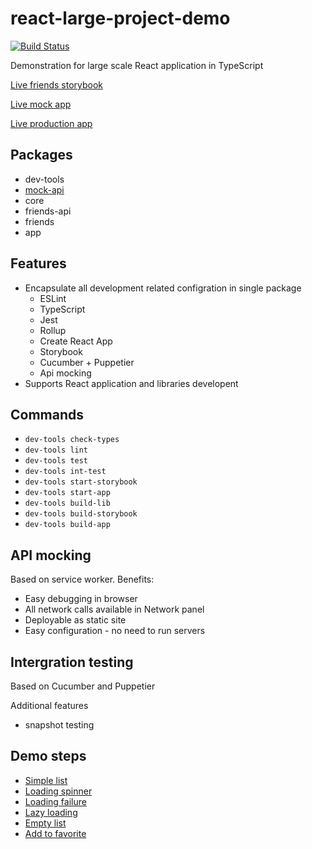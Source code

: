 # react-large-project-demo

[![Build Status](https://github.com/mucsi96/react-large-project-demo/workflows/Build/badge.svg?branch=master)](https://github.com/mucsi96/react-large-project-demo/actions?query=workflow%3ABuild+branch%3Amaster)

Demonstration for large scale React application in TypeScript

[Live friends storybook](https://mucsi96.github.io/react-large-project-demo/friends)

[Live mock app](https://mucsi96.github.io/react-large-project-demo/app-mock)

[Live production app](https://mucsi96.github.io/react-large-project-demo/app-prod)

## Packages

- dev-tools
- [mock-api](packages/mock-api/README.md)
- core
- friends-api
- friends
- app

## Features

- Encapsulate all development related configration in single package
  - ESLint
  - TypeScript
  - Jest
  - Rollup
  - Create React App
  - Storybook
  - Cucumber + Puppetier
  - Api mocking
- Supports React application and libraries developent

## Commands

- `dev-tools check-types`
- `dev-tools lint`
- `dev-tools test`
- `dev-tools int-test`
- `dev-tools start-storybook`
- `dev-tools start-app`
- `dev-tools build-lib`
- `dev-tools build-storybook`
- `dev-tools build-app`

## API mocking

Based on service worker. Benefits:

- Easy debugging in browser
- All network calls available in Network panel
- Deployable as static site
- Easy configuration - no need to run servers

## Intergration testing

Based on Cucumber and Puppetier

Additional features

- snapshot testing

## Demo steps

- [Simple list](https://github.com/mucsi96/react-large-project-demo/compare/demo-step-0..demo-step-1-simple-list)
- [Loading spinner](https://github.com/mucsi96/react-large-project-demo/compare/demo-step-1-simple-list..demo-step-2-loading)
- [Loading failure](https://github.com/mucsi96/react-large-project-demo/compare/demo-step-2-loading..demo-step-3-loading-failure)
- [Lazy loading](https://github.com/mucsi96/react-large-project-demo/compare/demo-step-3-loading-failure..demo-step-4-lazy-loading)
- [Empty list](https://github.com/mucsi96/react-large-project-demo/compare/demo-step-4-lazy-loading..demo-step-5-empty-list)
- [Add to favorite](https://github.com/mucsi96/react-large-project-demo/compare/demo-step-5-empty-list..demo-step-6-add-to-favorite)
